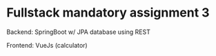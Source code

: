 # Fullstack mandatory assignment 3
Backend: SpringBoot w/ JPA database using REST

Frontend: VueJs (calculator)
